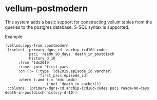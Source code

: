 # vellum-postmodern

This system adds a basic support for constructing vellum tables from the queries to the postgres database. S-SQL syntax is supported.

Example
```
(vellum:copy-from :postmodern
`(:select 'primary_dgns_cd 'anchip_icd10d_codes
          'pac1 'readm_90_days 'death_in_postdisch
          'history_d_10
      :from 'lds2019
      :inner-join 'first_pacs
      :on (:= (:type 'lds2019.episode_id varchar)
               'first_pacs.episode_id)
      :where (:and (:= 'mdc ,mdc)
                   (:not 'death_in_anchor)))
 :columns '(primary-dgns-cd anchip-icd10d-codes pac1 readm-90-days death-in-postdisch history-d-10))
```


